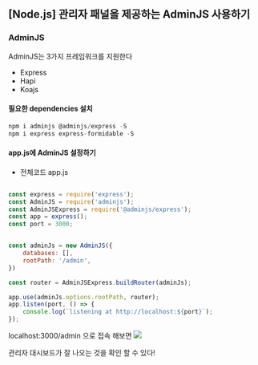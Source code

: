 ## [Node.js] 관리자 패널을 제공하는 AdminJS 사용하기

### AdminJS
AdminJS는 3가지 프레임워크를 지원한다
- Express
- Hapi
- Koajs

#### 필요한 dependencies 설치

```javascript
npm i adminjs @adminjs/express -S
npm i express express-formidable -S
```

#### app.js에 AdminJS 설정하기
- 전체코드
app.js

```javascript

const express = require('express');
const AdminJS = require('adminjs');
const AdminJSExpress = require('@adminjs/express');
const app = express();
const port = 3000;


const adminJs = new AdminJS({
    databases: [],
    rootPath: '/admin',
})

const router = AdminJSExpress.buildRouter(adminJs);

app.use(adminJs.options.rootPath, router);
app.listen(port, () => {
    console.log(`listening at http://localhost:${port}`);
});

```


localhost:3000/admin 으로 접속 해보면
![](https://images.velog.io/images/kjhxxxx/post/ded61d4a-22f7-42e8-864e-2fc38045ed47/Screen%20Shot%202022-03-26%20at%206.59.26%20AM.png)

관리자 대시보드가 잘 나오는 것을 확인 할 수 있다!
